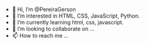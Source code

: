 - 👋 Hi, I’m @PereiraGerson
- 👀 I’m interested in HTML, CSS, JavaScript, Python.
- 🌱 I’m currently learning html, css, javascript.
- 💞️ I’m looking to collaborate on ...
- 📫 How to reach me ...

<!---
PereiraGerson/PereiraGerson is a ✨ special ✨ repository because its `README.md` (this file) appears on your GitHub profile.
You can click the Preview link to take a look at your changes.
--->
